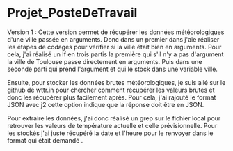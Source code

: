 # Projet_PosteDeTravail

Version 1 :
Cette version permet de récupérer les données météorologiques d'une ville passée en arguments.
Donc dans un premier dans j'aie réaliser les étapes de codages pour vérifier si la ville était bien en arguments. Pour cela, j'ai réalisé un If en trois partis la première qui s'il n'y a pas d'argument la ville de Toulouse passe directement en arguments. Puis dans une seconde parti qui prend l'argument et qui le stock dans une variable ville.

Ensuite, pour stocker les données brutes météorologiques, je suis allé sur le github de wttr.in pour chercher comment récupérer les valeurs brutes et donc les récupérer plus facilement après. Pour cela, j'ai rajouté le format JSON avec j2 cette option indique que la réponse doit être en JSON. 

Pour extraire les données, j'ai donc réalisé un grep sur le fichier local pour retrouver les valeurs de température actuelle et celle prévisionnelle. Pour les stockés j'ai juste récupéré la date et l'heure pour le renvoyer dans le format qui était demandé .
